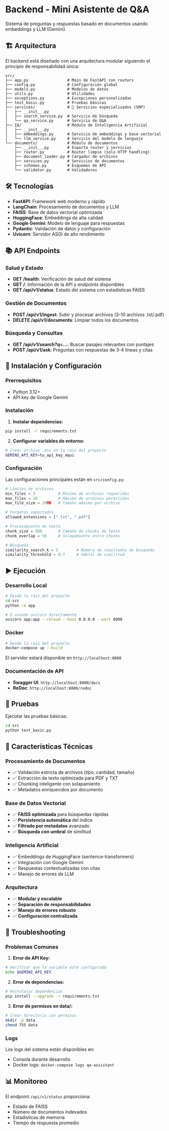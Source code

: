# Backend - Mini Asistente de Q&A

Sistema de preguntas y respuestas basado en documentos usando embeddings y LLM (Gemini).

## 🏗️ Arquitectura

El backend está diseñado con una arquitectura modular siguiendo el principio de responsabilidad única:

```
src/
├── app.py                 # Main de FastAPI con routers
├── config.py              # Configuración global
├── models.py              # Modelos de datos
├── utils.py               # Utilidades
├── exceptions.py          # Excepciones personalizadas
├── test_basic.py          # Pruebas básicas
├── services/              # 🎯 Servicios especializados (SRP)
│   ├── __init__.py
│   ├── search_service.py  # Servicio de búsqueda
│   └── qa_service.py      # Servicio de Q&A
├── IA/                    # Módulo de Inteligencia Artificial
│   ├── __init__.py
│   ├── embeddings.py      # Servicio de embeddings y base vectorial
│   └── llm_service.py     # Servicio del modelo de lenguaje
└── documents/             # Módulo de documentos
    ├── __init__.py        # Exporta router y servicios
    ├── router.py          # Router limpio (solo HTTP handling)
    ├── document_loader.py # Cargador de archivos
    ├── services.py        # Servicios de documentos
    ├── schemas.py         # Esquemas de API
    └── validator.py       # Validadores
```

## 🛠️ Tecnologías

- **FastAPI**: Framework web moderno y rápido
- **LangChain**: Procesamiento de documentos y LLM
- **FAISS**: Base de datos vectorial optimizada
- **HuggingFace**: Embeddings de alta calidad
- **Google Gemini**: Modelo de lenguaje para respuestas
- **Pydantic**: Validación de datos y configuración
- **Uvicorn**: Servidor ASGI de alto rendimiento

## 📚 API Endpoints

### Salud y Estado
- **GET /health**: Verificación de salud del sistema
- **GET /**: Información de la API y endpoints disponibles
- **GET /api/v1/status**: Estado del sistema con estadísticas FAISS

### Gestión de Documentos
- **POST /api/v1/ingest**: Subir y procesar archivos (3-10 archivos .txt/.pdf)
- **DELETE /api/v1/documents**: Limpiar todos los documentos

### Búsqueda y Consultas
- **GET /api/v1/search?q=...**: Buscar pasajes relevantes con puntajes
- **POST /api/v1/ask**: Preguntas con respuestas de 3-4 líneas y citas

## 🚀 Instalación y Configuración

### Prerrequisitos

- Python 3.12+
- API key de Google Gemini

### Instalación

1. **Instalar dependencias:**
```bash
pip install -r requirements.txt
```

2. **Configurar variables de entorno:**
```bash
# Crear archivo .env en la raíz del proyecto
GEMINI_API_KEY=tu_api_key_aqui
```

### Configuración

Las configuraciones principales están en `src/config.py`:

```python
# Límites de archivos
min_files = 3          # Mínimo de archivos requeridos
max_files = 10         # Máximo de archivos permitidos
max_file_size = 10MB   # Tamaño máximo por archivo

# Formatos soportados
allowed_extensions = [".txt", ".pdf"]

# Procesamiento de texto
chunk_size = 500       # Tamaño de chunks de texto
chunk_overlap = 50     # Solapamiento entre chunks

# Búsqueda
similarity_search_k = 5        # Número de resultados de búsqueda
similarity_threshold = 0.7     # Umbral de similitud
```

## ▶️ Ejecución

### Desarrollo Local

```bash
# Desde la raíz del proyecto
cd src
python -m app

# O usando uvicorn directamente
uvicorn app:app --reload --host 0.0.0.0 --port 8000
```

### Docker

```bash
# Desde la raíz del proyecto
docker-compose up --build
```

El servidor estará disponible en `http://localhost:8000`

### Documentación de API

- **Swagger UI**: `http://localhost:8000/docs`
- **ReDoc**: `http://localhost:8000/redoc`

## 🧪 Pruebas

Ejecutar las pruebas básicas:

```bash
cd src
python test_basic.py
```

## 🔧 Características Técnicas

### Procesamiento de Documentos
- ✅ Validación estricta de archivos (tipo, cantidad, tamaño)
- ✅ Extracción de texto optimizada para PDF y TXT
- ✅ Chunking inteligente con solapamiento
- ✅ Metadatos enriquecidos por documento

### Base de Datos Vectorial
- ✅ **FAISS optimizada** para búsquedas rápidas
- ✅ **Persistencia automática** del índice
- ✅ **Filtrado por metadatos** avanzado
- ✅ **Búsqueda con umbral** de similitud

### Inteligencia Artificial
- ✅ Embeddings de HuggingFace (sentence-transformers)
- ✅ Integración con Google Gemini
- ✅ Respuestas contextualizadas con citas
- ✅ Manejo de errores de LLM

### Arquitectura
- ✅ **Modular y escalable**
- ✅ **Separación de responsabilidades**
- ✅ **Manejo de errores robusto**
- ✅ **Configuración centralizada**

## 🐛 Troubleshooting

### Problemas Comunes

1. **Error de API Key:**
```bash
# Verificar que la variable esté configurada
echo $GEMINI_API_KEY
```

2. **Error de dependencias:**
```bash
# Reinstalar dependencias
pip install --upgrade -r requirements.txt
```

3. **Error de permisos en data/:**
```bash
# Crear directorio con permisos
mkdir -p data
chmod 755 data
```

### Logs

Los logs del sistema están disponibles en:
- Consola durante desarrollo
- Docker logs: `docker-compose logs qa-assistant`

## 📊 Monitoreo

El endpoint `/api/v1/status` proporciona:
- Estado de FAISS
- Número de documentos indexados
- Estadísticas de memoria
- Tiempo de respuesta promedio
